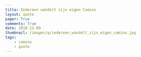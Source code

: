 ```yaml
---
title: Iedereen wandelt zijn eigen Camino
layout: quote
pager: True
comments: True
date: 2018-11-09
thumbnail: /images/q/iedereen_wandelt_zijn_eigen_camino.jpg
tags:
    - camino
    - quote
---
```

